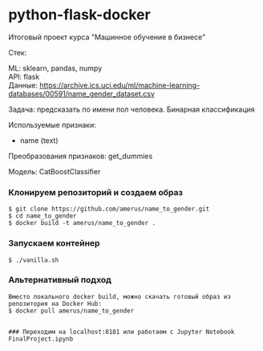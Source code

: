 # python-flask-docker
Итоговый проект курса "Машинное обучение в бизнесе"

Стек:

ML: sklearn, pandas, numpy<br>
API: flask<br>
Данные: https://archive.ics.uci.edu/ml/machine-learning-databases/00591/name_gender_dataset.csv

Задача: предсказать по имени пол человека. Бинарная классификация

Используемые признаки:
- name (text)

Преобразования признаков: get_dummies

Модель: CatBoostClassifier

### Клонируем репозиторий и создаем образ
```
$ git clone https://github.com/amerus/name_to_gender.git
$ cd name_to_gender
$ docker build -t amerus/name_to_gender .
```

### Запускаем контейнер

```
$ ./vanilla.sh
```

### Альтернативный подход
```
Вместо локального docker build, можно скачать готовый образ из репозитория на Docker Hub: 
$ docker pull amerus/name_to_gender 


### Переходим на localhost:8181 или работаем с Jupyter Notebook FinalProject.ipynb
